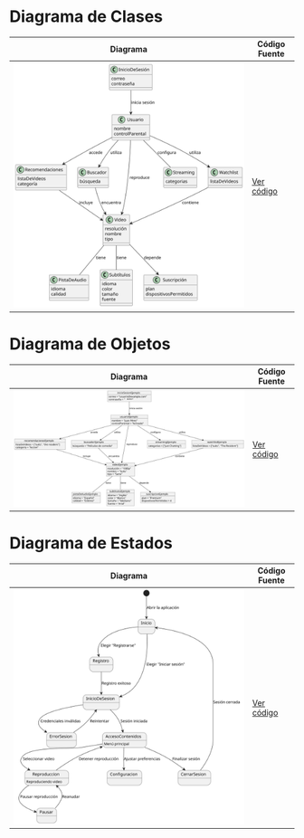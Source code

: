 # Diagrama de Clases

| Diagrama | Código Fuente |
|----------|---------------|
| ![Diagrama de Clases](https://github.com/Ingenieria-Informatica-UNEATLANTICO/app-actividad-post-parcial-Mariodrm17/blob/main/images/CarpetaPost/DiagramaDeClasesPost.svg) | [Ver código](https://github.com/Ingenieria-Informatica-UNEATLANTICO/app-actividad-post-parcial-Mariodrm17/blob/main/modelosUML/PlantUMLpost/DiagramaDeClases.puml) |

# Diagrama de Objetos 

| Diagrama | Código Fuente |
|----------|---------------|
| ![Diagrama de Objetos](https://github.com/Ingenieria-Informatica-UNEATLANTICO/app-actividad-post-parcial-Mariodrm17/blob/main/images/CarpetaPost/DiagramaDeObjetosPost.svg) | [Ver código](https://github.com/Ingenieria-Informatica-UNEATLANTICO/app-actividad-post-parcial-Mariodrm17/blob/main/modelosUML/PlantUMLpost/DiagramaDeObjetos.puml) |

# Diagrama de Estados

| Diagrama | Código Fuente |
|----------|---------------|
| ![Diagrama de Estados](https://github.com/Ingenieria-Informatica-UNEATLANTICO/app-actividad-post-parcial-Mariodrm17/blob/main/images/CarpetaPost/DiagramaDeEstadosPost.svg) | [Ver código](https://github.com/Ingenieria-Informatica-UNEATLANTICO/app-actividad-post-parcial-Mariodrm17/blob/main/modelosUML/PlantUMLpost/DiagramaDeEstados.puml) |
